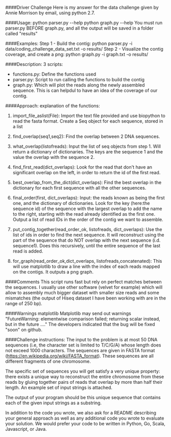 ####Driver Challenge
Here is my answer for the data challenge given by Annie Morrison by email, using python 2.7. 

####Usage: 
python parser.py --help
python graph.py --help
You must run parser.py BEFORE graph.py, and all the output will be saved in a folder called "results" 

####Examples:
Step 1 - Build the contig:
python parser.py -i data/coding_challenge_data_set.txt -o results/
Step 2 - Visualize the contig coverage, and create a png:
python graph.py -i graph.txt -o results/

####Description: 3 scripts:
- functions.py: Define the functions used
- parser.py: Script to run calling the functions to build the contig 
- graph.py: Which will plot the reads along the newly assembled sequence. This is can helpdul to have an idea of the coverage of our contig. 

####Approach: explanation of the functions: 
1. import_file_aslist(File): Import the text file provided and use biopython to read the fasta format. Create a Seq object for each sequence, stored in a list

2. find_overlap(seq1,seq2): Find the overlap between 2 DNA sequences. 

3. what_overlap(listofreads): Input the list of seq objects from step 1. Will return a dictionary of dictionaries. The keys are the sequence 1 and the value the overlap with the sequence 2. 

4. find_first_read(dict_overlaps): Look for the read that don't have an significant overlap on the left, in order to return the id of the first read.

5. best_overlap_from_the_dict(dict_overlaps): Find the best overlap in the dictionary for each first sequence with all the other sequences.

6. final_order(first, dict_overlaps): Input: the reads known as being the first one, and the dictionary of dictionaries. Look for the key (here:the sequence id) of the sequence with the largest overlap to add the name to the right, starting with the read already identified as the first one. Output a list of read IDs in the order of the contig we want to assemble. 

7. put_contig_together(read_order_ok, listofreads, dict_overlaps): Use the list of ids in order to find the next sequence. It will reconstruct using the part of the sequence that do NOT overlap with the next sequence (i.d. sequence1). Does this recursively, until the entire sequence of the last read is added.

8. for_graph(read_order_ok,dict_overlaps, listofreads,concatenated): This will use matplotlib to draw a line with the index of each reads mapped on the contigs. It outputs a png graph.

####Comments
This script runs fast but rely on perfect matches between the sequences. I usually use other software (velvet for example) which will allow to assembly much bigger dataset with smaller size reads and some mismatches (the output of Hiseq dataset I have been working with are in the range of 250 bp). 

####Warnings matplotlib
Matplotlib may send out warnings "FutureWarning: elementwise comparison failed; returning scalar instead, but in the future ...." The developers indicated that the bug will be fixed "soon" on github. 

####Challenge instructions:
The input to the problem is at most 50 DNA sequences (i.e, the character set is limited to T/C/G/A) whose length does not exceed 1000 characters. The sequences are given in FASTA format (https://en.wikipedia.org/wiki/FASTA_format). These sequences are all different fragments of one chromosome.

The specific set of sequences you will get satisfy a very unique property:  there exists a unique way to reconstruct the entire chromosome from these reads by gluing together pairs of reads that overlap by more than half their length. An example set of input strings is attached.

The output of your program should be this unique sequence that contains each of the given input strings as a substring.

In addition to the code you wrote, we also ask for a README describing your general approach as well as any additional code you wrote to evaluate your solution. We would prefer your code to be written in Python, Go, Scala, Javascript, or Java.
